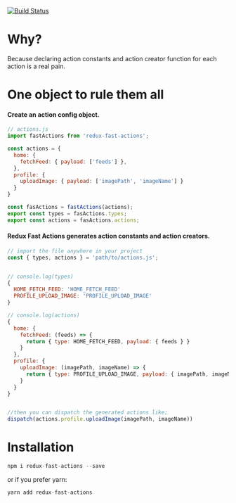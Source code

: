 [![Build Status](https://travis-ci.org/ozankasikci/redux-fast-actions.svg?branch=master)](https://travis-ci.org/ozankasikci/redux-fast-actions)
# Why?
Because declaring action constants and action creator function for each action is a real pain.

# One object to rule them all
#### Create an action config object.
```javascript
// actions.js
import fastActions from 'redux-fast-actions';

const actions = {
  home: {
    fetchFeed: { payload: ['feeds'] },
  },
  profile: {
    uploadImage: { payload: ['imagePath', 'imageName'] }
  }
}

const fasActions = fastActions(actions);
export const types = fasActions.types;
export const actions = fasActions.actions;
```
#### Redux Fast Actions generates action constants and action creators.
```javascript
// import the file anywhere in your project
const { types, actions } = 'path/to/actions.js';


// console.log(types)
{
  HOME_FETCH_FEED: 'HOME_FETCH_FEED'
  PROFILE_UPLOAD_IMAGE: 'PROFILE_UPLOAD_IMAGE'
}

// console.log(actions)
{
  home: {
    fetchFeed: (feeds) => {
      return { type: HOME_FETCH_FEED, payload: { feeds } }
    }
  },
  profile: {
    uploadImage: (imagePath, imageName) => {
      return { type: PROFILE_UPLOAD_IMAGE, payload: { imagePath, imageName } }
    }
  }
}


//then you can dispatch the generated actions like;
dispatch(actions.profile.uploadImage(imagePath, imageName))
```

# Installation
```javascript
npm i redux-fast-actions --save
```
or if you prefer yarn:
```javascript
yarn add redux-fast-actions
```
